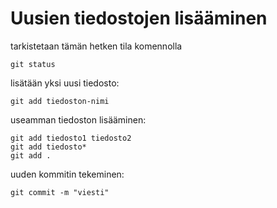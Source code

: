 # Uusien tiedostojen lisääminen

tarkistetaan tämän hetken tila komennolla
```
git status
```

lisätään  yksi uusi tiedosto:
```
git add tiedoston-nimi
```
useamman tiedoston lisääminen:
```
git add tiedosto1 tiedosto2
git add tiedosto*
git add .
```

uuden kommitin tekeminen:
```
git commit -m "viesti"


